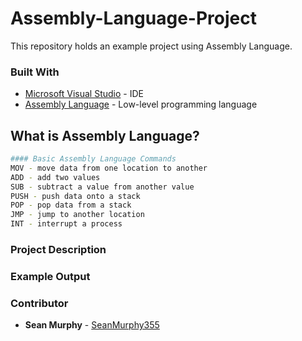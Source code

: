 # Assembly-Language-Project
This repository holds an example project using Assembly Language.

### Built With
* [Microsoft Visual Studio](https://visualstudio.microsoft.com/pl/) - IDE
* [Assembly Language](https://en.wikipedia.org/wiki/Assembly_language) - Low-level programming language

## What is Assembly Language?


~~~sh
#### Basic Assembly Language Commands
MOV - move data from one location to another
ADD - add two values
SUB - subtract a value from another value
PUSH - push data onto a stack
POP - pop data from a stack
JMP - jump to another location
INT - interrupt a process
~~~

### Project Description


### Example Output

### Contributor

* **Sean Murphy** - [SeanMurphy355](https://github.com/Seanmurphy355)

##
